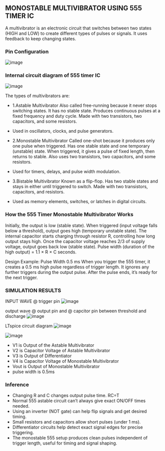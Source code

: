 ## MONOSTABLE MULTIVIBRATOR USING 555 TIMER IC
A multivibrator is an electronic circuit that switches between two states (HIGH and LOW) to create different types of pulses or signals. It uses feedback to keep changing states.

### Pin Configuration
![image](https://github.com/user-attachments/assets/9940bb3d-ff68-48a3-83ec-44fea36ed361)

### Internal circuit diagram of 555 timer IC
![image](https://github.com/user-attachments/assets/796379f8-93c5-432a-8739-2f204a63d23d)

The types of multivibrators are:
- 1.Astable Multivibrator
Also called free-running because it never stops switching states.
It has no stable state.
Produces continuous pulses at a fixed frequency and duty cycle.
Made with two transistors, two capacitors, and some resistors.
- Used in oscillators, clocks, and pulse generators.

- 2.Monostable Multivibrator
Called one-shot because it produces only one pulse when triggered.
Has one stable state and one temporary (unstable) state.
When triggered, it gives a pulse of fixed length, then returns to stable.
Also uses two transistors, two capacitors, and some resistors.
- Used for timers, delays, and pulse width modulation.

- 3.Bistable Multivibrator
Known as a flip-flop.
Has two stable states and stays in either until triggered to switch.
Made with two transistors, capacitors, and resistors.
- Used as memory elements, switches, or latches in digital circuits.


### How the 555 Timer Monostable Multivibrator Works
Initially, the output is low (stable state).
When triggered (input voltage falls below a threshold), output goes high (temporary unstable state).
The internal capacitor starts charging through resistor R, controlling how long output stays high.
Once the capacitor voltage reaches 2/3 of supply voltage, output goes back low (stable state).
Pulse width (duration of the high output) = 1.1 × R × C seconds.


Design Example: Pulse Width 0.5 ms
When you trigger the 555 timer, it creates a 0.5 ms high pulse regardless of trigger length.
It ignores any further triggers during the output pulse.
After the pulse ends, it’s ready for the next trigger.

### SIMULATION RESULTS
INPUT WAVE @ trigger pin
![image](https://github.com/user-attachments/assets/0f5c53a8-920f-4220-81f3-c22bf6b924d1)

output wave @ output pin and @ capcitor pin between threshold and discharge
![image](https://github.com/user-attachments/assets/5cbf074c-7df1-4159-bc6b-0a1f4254c481)

LTspice circuit diagram
![image](https://github.com/user-attachments/assets/423fa657-9279-45dd-8fc0-690fb4b0a6e6)

![image](https://github.com/user-attachments/assets/e8ea12d8-bdf2-4794-9fe7-93d78468a41d)
- V1 is Output of the Astable Multivibrator
- V2 is Capacitor Voltage of Astable Multivibrator
- V3 is Output of Differentiator
- V4 is Capacitor Voltage of Monostable Multivibrator
- Vout is Output of Monostable Multivibrator
- pulse width is 0.5ms

### Inference
- Changing R and C changes output pulse time.
RC=T
- Normal 555 astable circuit can’t always give exact ON/OFF times needed.
- Using an inverter (NOT gate) can help flip signals and get desired timing.
- Small resistors and capacitors allow short pulses (under 1 ms).
- Differentiator circuits help detect exact signal edges for precise triggering.
- The monostable 555 setup produces clean pulses independent of trigger length, useful for timing and signal shaping.











